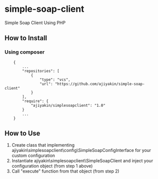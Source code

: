 # simple-soap-client
Simple Soap Client Using PHP

## How to Install

### Using composer

        {
            ...
            "repositories": [
                {
                    "type": "vcs",
                    "url": "https://github.com/ajiyakin/simple-soap-client"
                }
            ],
            "require": {
                "ajiyakin/simplesoapclient": "1.0"
            }
            ...
        }

## How to Use

1. Create class that implementing ajiyakin\simplesoapclient\config\SimpleSoapConfigInterface for your custom configuration
2. Instantiate ajiyakin\simplesoapclient\SimpleSoapClient and inject your configuration object (from step 1 above)
3. Call "execute" function from that object (from step 2)